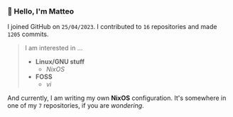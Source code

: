 ### 👋 Hello, I'm Matteo

I joined GitHub on `25/04/2023`.
I contributed to `16` repositories and made `1205` commits.

> I am interested in ...
> 
> - **Linux/GNU stuff**
>     - *NixOS*
> - **FOSS**
>   - *vi*

And currently, I am writing my own **NixOS** configuration. It's somewhere in one of my `7` repositories, if you are *wondering*.
